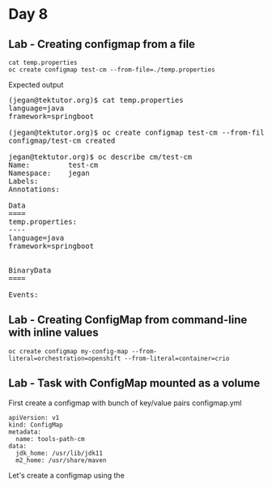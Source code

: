 # Day 8

## Lab - Creating configmap from a file
```
cat temp.properties
oc create configmap test-cm --from-file=./temp.properties
```

Expected output
<pre>
(jegan@tektutor.org)$ cat temp.properties 
language=java
framework=springboot

(jegan@tektutor.org)$ oc create configmap test-cm --from-file=./temp.properties
configmap/test-cm created

jegan@tektutor.org)$ oc describe cm/test-cm
Name:         test-cm
Namespace:    jegan
Labels:       <none>
Annotations:  <none>

Data
====
temp.properties:
----
language=java
framework=springboot


BinaryData
====

Events:  <none>
</pre>

## Lab - Creating ConfigMap from command-line with inline values
```
oc create configmap my-config-map --from-literal=orchestration=openshift --from-literal=container=crio
```

## Lab - Task with ConfigMap mounted as a volume

First create a configmap with bunch of key/value pairs
configmap.yml
```
apiVersion: v1
kind: ConfigMap
metadata:
  name: tools-path-cm
data:
  jdk_home: /usr/lib/jdk11
  m2_home: /usr/share/maven
```

Let's create a configmap using the 

